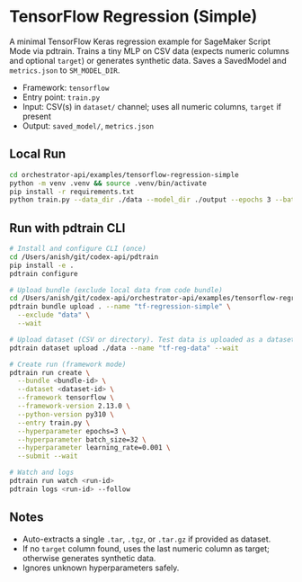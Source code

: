 # TensorFlow Regression (Simple)

A minimal TensorFlow Keras regression example for SageMaker Script Mode via pdtrain. Trains a tiny MLP on CSV data (expects numeric columns and optional `target`) or generates synthetic data. Saves a SavedModel and `metrics.json` to `SM_MODEL_DIR`.

- Framework: `tensorflow`
- Entry point: `train.py`
- Input: CSV(s) in `dataset/` channel; uses all numeric columns, `target` if present
- Output: `saved_model/`, `metrics.json`

## Local Run

```bash
cd orchestrator-api/examples/tensorflow-regression-simple
python -m venv .venv && source .venv/bin/activate
pip install -r requirements.txt
python train.py --data_dir ./data --model_dir ./output --epochs 3 --batch_size 32
```

## Run with pdtrain CLI

```bash
# Install and configure CLI (once)
cd /Users/anish/git/codex-api/pdtrain
pip install -e .
pdtrain configure

# Upload bundle (exclude local data from code bundle)
cd /Users/anish/git/codex-api/orchestrator-api/examples/tensorflow-regression-simple
pdtrain bundle upload . --name "tf-regression-simple" \
  --exclude "data" \
  --wait

# Upload dataset (CSV or directory). Test data is uploaded as a dataset, not bundled with code.
pdtrain dataset upload ./data --name "tf-reg-data" --wait

# Create run (framework mode)
pdtrain run create \
  --bundle <bundle-id> \
  --dataset <dataset-id> \
  --framework tensorflow \
  --framework-version 2.13.0 \
  --python-version py310 \
  --entry train.py \
  --hyperparameter epochs=3 \
  --hyperparameter batch_size=32 \
  --hyperparameter learning_rate=0.001 \
  --submit --wait

# Watch and logs
pdtrain run watch <run-id>
pdtrain logs <run-id> --follow
```

## Notes
- Auto-extracts a single `.tar`, `.tgz`, or `.tar.gz` if provided as dataset.
- If no `target` column found, uses the last numeric column as target; otherwise generates synthetic data.
- Ignores unknown hyperparameters safely.
